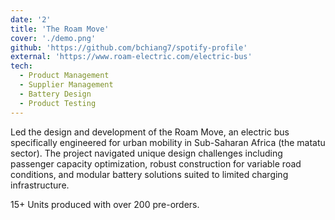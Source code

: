 ```yaml
---
date: '2'
title: 'The Roam Move'
cover: './demo.png'
github: 'https://github.com/bchiang7/spotify-profile'
external: 'https://www.roam-electric.com/electric-bus'
tech:
  - Product Management
  - Supplier Management
  - Battery Design
  - Product Testing
---
```


Led the design and development of the Roam Move, an electric bus specifically engineered for urban mobility in Sub-Saharan Africa (the matatu sector). The project navigated unique design challenges including passenger capacity optimization, robust construction for variable road conditions, and modular battery solutions suited to limited charging infrastructure.

15+ Units produced with over 200 pre-orders.
